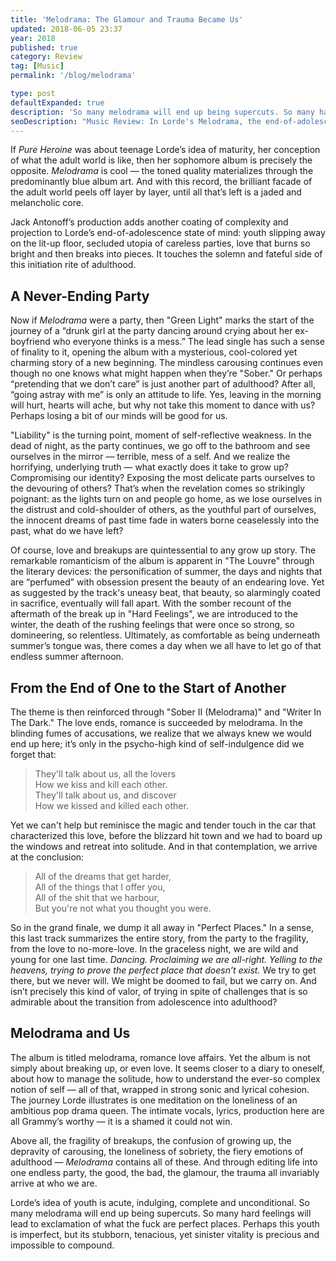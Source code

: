 ```yaml
---
title: 'Melodrama: The Glamour and Trauma Became Us'
updated: 2018-06-05 23:37
year: 2018
published: true
category: Review
tag: [Music]
permalink: '/blog/melodrama'

type: post
defaultExpanded: true
description: 'So many melodrama will end up being supercuts. So many hard feelings will lead to exclamation of what the fuck are perfect places. Perhaps this youth is imperfect, but its stubborn, tenacious, yet sinister vitality is precious and impossible to compound.'
seoDescription: "Music Review: In Lorde's Melodrama, the end-of-adolescence feels like an ongoing party. It reminds us that while this youth is imperfect, its stubborn, tenacious, yet sinister vitality is precious and impossible to compound."
---
```


If _Pure Heroine_ was about teenage Lorde’s idea of maturity, her conception of what the adult world is like, then her sophomore album is precisely the opposite. _Melodrama_ is cool — the toned quality materializes through the predominantly blue album art. And with this record, the brilliant facade of the adult world peels off layer by layer, until all that’s left is a jaded and melancholic core.

Jack Antonoff’s production adds another coating of complexity and projection to Lorde’s end-of-adolescence state of mind: youth slipping away on the lit-up floor, secluded utopia of careless parties, love that burns so bright and then breaks into pieces. It touches the solemn and fateful side of this initiation rite of adulthood.

## A Never-Ending Party

Now if _Melodrama_ were a party, then "Green Light" marks the start of the journey of a “drunk girl at the party dancing around crying about her ex-boyfriend who everyone thinks is a mess.” The lead single has such a sense of finality to it, opening the album with a mysterious, cool-colored yet charming story of a new beginning. The mindless carousing continues even though no one knows what might happen when they’re "Sober." Or perhaps “pretending that we don’t care” is just another part of adulthood? After all, “going astray with me” is only an attitude to life. Yes, leaving in the morning will hurt, hearts will ache, but why not take this moment to dance with us? Perhaps losing a bit of our minds will be good for us.

"Liability" is the turning point, moment of self-reflective weakness. In the dead of night, as the party continues, we go off to the bathroom and see ourselves in the mirror — terrible, mess of a self. And we realize the horrifying, underlying truth — what exactly does it take to grow up? Compromising our identity? Exposing the most delicate parts ourselves to the devouring of others? That’s when the revelation comes so strikingly poignant: as the lights turn on and people go home, as we lose ourselves in the distrust and cold-shoulder of others, as the youthful part of ourselves, the innocent dreams of past time fade in waters borne ceaselessly into the past, what do we have left?

Of course, love and breakups are quintessential to any grow up story. The remarkable romanticism of the album is apparent in "The Louvre" through the literary devices: the personification of summer, the days and nights that are “perfumed” with obsession present the beauty of an endearing love. Yet as suggested by the track's uneasy beat, that beauty, so alarmingly coated in sacrifice, eventually will fall apart. With the somber recount of the aftermath of the break up in "Hard Feelings", we are introduced to the winter, the death of the rushing feelings that were once so strong, so domineering, so relentless. Ultimately, as comfortable as being underneath summer’s tongue was, there comes a day when we all have to let go of that endless summer afternoon.

## From the End of One to the Start of Another

The theme is then reinforced through "Sober II (Melodrama)" and "Writer In The Dark." The love ends, romance is succeeded by melodrama. In the blinding fumes of accusations, we realize that we always knew we would end up here; it’s only in the psycho-high kind of self-indulgence did we forget that:

> They'll talk about us, all the lovers  
> How we kiss and kill each other.  
> They'll talk about us, and discover  
> How we kissed and killed each other.

Yet we can't help but reminisce the magic and tender touch in the car that characterized this love, before the blizzard hit town and we had to board up the windows and retreat into solitude. And in that contemplation, we arrive at the conclusion:

> All of the dreams that get harder,  
> All of the things that I offer you,  
> All of the shit that we harbour,  
> But you're not what you thought you were.

So in the grand finale, we dump it all away in "Perfect Places." In a sense, this last track summarizes the entire story, from the party to the fragility, from the love to no-more-love. In the graceless night, we are wild and young for one last time. _Dancing. Proclaiming we are all-right. Yelling to the heavens, trying to prove the perfect place that doesn’t exist._ We try to get there, but we never will. We might be doomed to fail, but we carry on. And isn’t precisely this kind of valor, of trying in spite of challenges that is so admirable about the transition from adolescence into adulthood?

## Melodrama and Us

The album is titled melodrama, romance love affairs. Yet the album is not simply about breaking up, or even love. It seems closer to a diary to oneself, about how to manage the solitude, how to understand the ever-so complex notion of self — all of that, wrapped in strong sonic and lyrical cohesion. The journey Lorde illustrates is one meditation on the loneliness of an ambitious pop drama queen. The intimate vocals, lyrics, production here are all Grammy’s worthy — it is a shamed it could not win.

Above all, the fragility of breakups, the confusion of growing up, the depravity of carousing, the loneliness of sobriety, the fiery emotions of adulthood — _Melodrama_ contains all of these. And through editing life into one endless party, the good, the bad, the glamour, the trauma all invariably arrive at who we are.

Lorde’s idea of youth is acute, indulging, complete and unconditional. So many melodrama will end up being supercuts. So many hard feelings will lead to exclamation of what the fuck are perfect places. Perhaps this youth is imperfect, but its stubborn, tenacious, yet sinister vitality is precious and impossible to compound.

